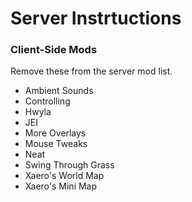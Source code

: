 # Server Instrtuctions

### Client-Side Mods
Remove these from the server mod list.
- Ambient Sounds
- Controlling
- Hwyla
- JEI
- More Overlays
- Mouse Tweaks
- Neat
- Swing Through Grass
- Xaero's World Map
- Xaero's Mini Map
